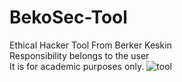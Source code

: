 # BekoSec-Tool
Ethical Hacker Tool From Berker Keskin
<br>
Responsibility belongs to the user
<br>
It is for academic purposes only.
![tool](https://user-images.githubusercontent.com/68822081/151270251-f697598d-d6a7-4310-a9d1-df1ba769054c.png)

